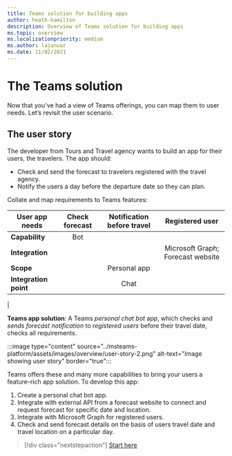 ```yaml
---
title: Teams solution for building apps
author: heath-hamilton
description: Overview of Teams solution for building apps
ms.topic: overview
ms.localizationpriority: medium
ms.author: lajanuar
ms.date: 11/02/2021
---
```

# The Teams solution

Now that you've had a view of Teams offerings, you can map them to user needs. Let’s revisit the user scenario.

## The user story

The developer from Tours and Travel agency wants to build an app for their users, the travelers. The app should:

- Check and send the forecast to travelers registered with the travel agency.
- Notify the users a day before the departure date so they can plan.

Collate and map requirements to Teams features:

| User app needs | Check forecast | Notification before travel | Registered user |
| --- |:---:|:---:|:---:|
| **Capability** | Bot | &nbsp; | &nbsp; |
| **Integration** | &nbsp; | &nbsp; | Microsoft Graph; Forecast website |
| **Scope** | &nbsp; | Personal app | &nbsp; |
| **Integration point** | &nbsp; | Chat | &nbsp; |
|

**Teams app solution**: A Teams *personal chat bot* app, which checks and *sends forecast notification* to *registered users* before their travel date, checks all requirements.

:::image type="content" source="../msteams-platform/assets/images/overview/user-story-2.png" alt-text="Image showing user story" border="true":::

Teams offers these and many more capabilities to bring your users a feature-rich app solution. To develop this app:

1. Create a personal chat bot app.
1. Integrate with external API from a forecast website to connect and request forecast for specific date and location.
1. Integrate with Microsoft Graph for registered users.
1. Check and send forecast details on the basis of users travel date and travel location on a particular day.

> [!div class="nextstepaction"]
> [Start here](get-started/get-started-overview.md)
